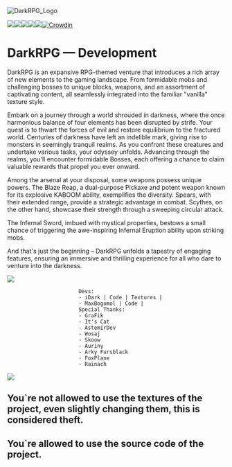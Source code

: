 ![DarkRPG_Logo](https://cdn.discordapp.com/attachments/1014345920315412502/1055843203670085642/dark-rpg-reborn.png)

   [![](https://cf.way2muchnoise.eu/title/698244.svg)![](http://cf.way2muchnoise.eu/versions/698244.svg)![](https://cf.way2muchnoise.eu/full_698244_downloads.svg)](https://www.curseforge.com/minecraft/mc-mods/darkrpg-reborn)[![](https://img.shields.io/badge/License-GPL--2.0-blue)](https://github.com/iDarkMage/DarkRPG/blob/main/LICENSE)[![](https://img.shields.io/discord/859843420603416618?color=Green&label=Discord&logo=Discord&style=flat-square)](https://discord.gg/wWdXpwuPmK)[![Crowdin](https://badges.crowdin.net/darkrpg/localized.svg)](https://crowdin.com/project/darkrpg)

# DarkRPG — Development
DarkRPG is an expansive RPG-themed venture that introduces a rich array of new elements to the gaming landscape. From formidable mobs and challenging bosses to unique blocks, weapons, and an assortment of captivating content, all seamlessly integrated into the familiar "vanilla" texture style.

Embark on a journey through a world shrouded in darkness, where the once harmonious balance of four elements has been disrupted by strife. Your quest is to thwart the forces of evil and restore equilibrium to the fractured world. Centuries of darkness have left an indelible mark, giving rise to monsters in seemingly tranquil realms. As you confront these creatures and undertake various tasks, your odyssey unfolds. Advancing through the realms, you'll encounter formidable Bosses, each offering a chance to claim valuable rewards that propel you ever onward.

Among the arsenal at your disposal, some weapons possess unique powers. The Blaze Reap, a dual-purpose Pickaxe and potent weapon known for its explosive KABOOM ability, exemplifies the diversity. Spears, with their extended range, provide a strategic advantage in combat. Scythes, on the other hand, showcase their strength through a sweeping circular attack.

The Infernal Sword, imbued with mystical properties, bestows a small chance of triggering the awe-inspiring Infernal Eruption ability upon striking mobs.

And that's just the beginning – DarkRPG unfolds a tapestry of engaging features, ensuring an immersive and thrilling experience for all who dare to venture into the darkness.

   ![](https://cdn.discordapp.com/attachments/838693800683372564/1039482418408726608/Untitled_11-07-2022_11-21-33.png)
         
                           Devs:
                           - iDark | Code | Textures |
                           - MaxBogomol | Code |
                           Special Thanks:
                           - GraFik
                           - It's Cat
                           - AstemirDev
                           - Wosaj
                           - Skoow
                           - Auriny
                           - Arky Fursblack
                           - FoxPlane
                           - Rainach

   ![](https://cdn.discordapp.com/attachments/838693800683372564/1039482418408726608/Untitled_11-07-2022_11-21-33.png)

## You`re not allowed to use the textures of the project, even slightly changing them, this is considered theft.
## You`re allowed to use the source code of the project.
